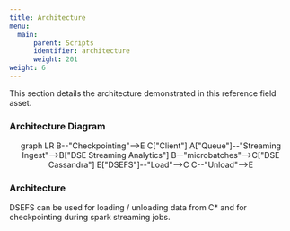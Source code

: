 ```yaml
---
title: Architecture
menu:
  main:
      parent: Scripts 
      identifier: architecture
      weight: 201
weight: 6
---
```


This section details the architecture demonstrated in this reference field asset.

### Architecture Diagram

<div title="rendered dynamically" align="middle">

graph LR
B--"Checkpointing"-->E
C["Client"]
A["Queue"]--"Streaming Ingest"-->B["DSE Streaming Analytics"]
B--"microbatches"-->C["DSE Cassandra"]
E["DSEFS"]--"Load"-->C
C--"Unload"-->E

</div>

### Architecture

DSEFS can be used for loading / unloading data from C* and for checkpointing during spark streaming jobs.
